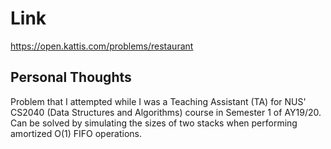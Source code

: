 # Link

https://open.kattis.com/problems/restaurant

## Personal Thoughts

Problem that I attempted while I was a Teaching Assistant (TA) for NUS' CS2040 (Data Structures and Algorithms) course in Semester 1 of AY19/20.
Can be solved by simulating the sizes of two stacks when performing amortized O(1) FIFO operations.

